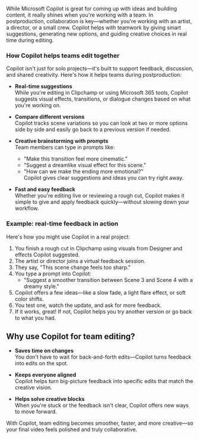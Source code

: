 While Microsoft Copilot is great for coming up with ideas and building content, it really shines when you're working with a team. In postproduction, collaboration is key—whether you're working with an artist, a director, or a small crew. Copilot helps with teamwork by giving smart suggestions, generating new options, and guiding creative choices in real time during editing.

### How Copilot helps teams edit together

Copilot isn't just for solo projects—it's built to support feedback, discussion, and shared creativity. Here's how it helps teams during postproduction:

- **Real-time suggestions**  
  While you're editing in Clipchamp or using Microsoft 365 tools, Copilot suggests visual effects, transitions, or dialogue changes based on what you're working on.

- **Compare different versions**  
  Copilot tracks scene variations so you can look at two or more options side by side and easily go back to a previous version if needed.

- **Creative brainstorming with prompts**  
  Team members can type in prompts like:  
  - "Make this transition feel more cinematic."  
  - "Suggest a dreamlike visual effect for this scene."  
  - "How can we make the ending more emotional?"  
  Copilot gives clear suggestions and ideas you can try right away.

- **Fast and easy feedback**  
  Whether you're editing live or reviewing a rough cut, Copilot makes it simple to give and apply feedback quickly—without slowing down your workflow.

### Example: real-time feedback in action

Here's how you might use Copilot in a real project:

1. You finish a rough cut in Clipchamp using visuals from Designer and effects Copilot suggested.  
1. The artist or director joins a virtual feedback session.  
1. They say, "This scene change feels too sharp."  
1. You type a prompt into Copilot:  
   - "Suggest a smoother transition between Scene 3 and Scene 4 with a dreamy style."  
1. Copilot offers a few ideas—like a slow fade, a light flare effect, or soft color shifts.  
1. You test one, watch the update, and ask for more feedback.  
1. If it works, great! If not, Copilot helps you try another version or go back to what you had.

## Why use Copilot for team editing?

- **Saves time on changes**  
  You don't have to wait for back-and-forth edits—Copilot turns feedback into edits on the spot.

- **Keeps everyone aligned**  
  Copilot helps turn big-picture feedback into specific edits that match the creative vision.

- **Helps solve creative blocks**  
  When you're stuck or the feedback isn't clear, Copilot offers new ways to move forward.

With Copilot, team editing becomes smoother, faster, and more creative—so your final video feels polished and truly collaborative.
